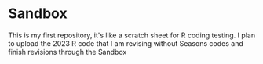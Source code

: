 # Sandbox

This is my first repository, it's like a scratch sheet for R coding testing.
I plan to upload the 2023 R code that I am revising without Seasons codes and finish revisions through the Sandbox
